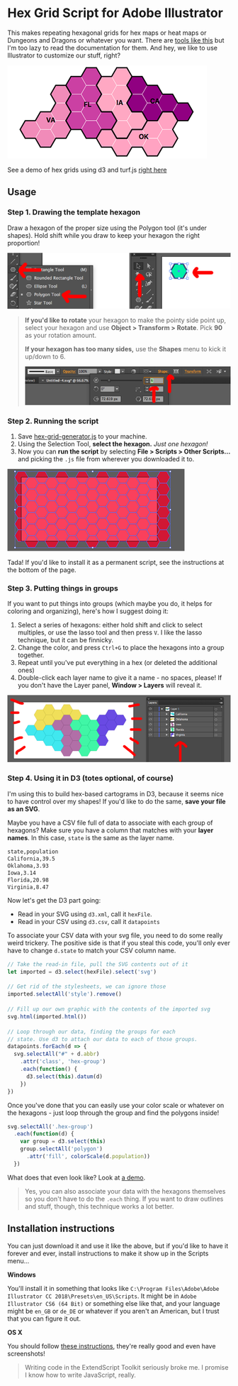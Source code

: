# Hex Grid Script for Adobe Illustrator

This makes repeating hexagonal grids for hex maps or heat maps or Dungeons and Dragons or whatever you want. There are [tools like this](https://pitchinteractiveinc.github.io/tilegrams/) but I'm too lazy to read the documentation for them. And hey, we like to use Illustrator to customize our stuff, right?

![](screenshots/demo.png)

See a demo of hex grids using d3 and turf.js [right here](http://jsoma.github.io/hexagon-grids-for-adobe-illustrator/)

## Usage

### Step 1. Drawing the template hexagon

Draw a hexagon of the proper size using the Polygon tool (it's under shapes). Hold shift while you draw to keep your hexagon the right proportion!

![](screenshots/polygon-tool.png)

> **If you'd like to rotate** your hexagon to make the pointy side point up, select your hexagon and use **Object > Transform > Rotate**. Pick **90** as your rotation amount.
>
> **If your hexagon has too many sides,** use the **Shapes** menu to kick it up/down to 6.
>
> ![](screenshots/six-sides.png)

### Step 2. Running the script

1. Save [hex-grid-generator.js](https://github.com/jsoma/hexagon-grids-for-adobe-illustrator/raw/master/hex-grid-generator.js) to your machine.
2. Using the Selection Tool, **select the hexagon.** *Just one hexagon!*
3. Now you can **run the script** by selecting **File > Scripts > Other Scripts...** and picking the `.js` file from wherever you downloaded it to.

![](screenshots/hex-grid-complete.png)

Tada! If you'd like to install it as a permanent script, see the instructions at the bottom of the page.

### Step 3. Putting things in groups

If you want to put things into groups (which maybe you do, it helps for coloring and organizing), here's how I suggest doing it:

1. Select a series of hexagons: either hold shift and click to select multiples, or use the lasso tool and then press `V`. I like the lasso technique, but it can be finnicky.
2. Change the color, and press `Ctrl+G` to place the hexagons into a group together.
3. Repeat until you've put everything in a hex (or deleted the additional ones)
4. Double-click each layer name to give it a name - no spaces, please! If you don't have the Layer panel, **Window > Layers** will reveal it.

![](screenshots/layered.png)

### Step 4. Using it in D3 (totes optional, of course)

I'm using this to build hex-based cartograms in D3, because it seems nice to have control over my shapes! If you'd like to do the same, **save your file as an SVG**.

Maybe you have a CSV file full of data to associate with each group of hexagons? Make sure you have a column that matches with your **layer names**. In this case, `state` is the same as the layer name.

```
state,population
California,39.5
Oklahoma,3.93
Iowa,3.14
Florida,20.98
Virginia,8.47
```

Now let's get the D3 part going:

* Read in your SVG using `d3.xml`, call it `hexFile`.
* Read in your CSV using `d3.csv`, call it `datapoints`

To associate your CSV data with your svg file, you need to do some really weird trickery. The positive side is that if you steal this code, you'll only ever have to change `d.state` to match your CSV column name.

```js
// Take the read-in file, pull the SVG contents out of it
let imported = d3.select(hexFile).select('svg')

// Get rid of the stylesheets, we can ignore those
imported.selectAll('style').remove()

// Fill up our own graphic with the contents of the imported svg
svg.html(imported.html())

// Loop through our data, finding the groups for each
// state. Use d3 to attach our data to each of those groups.
datapoints.forEach(d => {
  svg.selectAll("#" + d.abbr)
    .attr('class', 'hex-group')
    .each(function() {
      d3.select(this).datum(d)
    })
})
```

Once you've done that you can easily use your color scale or whatever on the hexagons - just loop through the group and find the polygons inside!

```js
svg.selectAll('.hex-group')
  .each(function(d) {
    var group = d3.select(this)
    group.selectAll('polygon')
      .attr('fill', colorScale(d.population))
  })
```

What does that even look like? Look at [a demo](http://jsoma.github.io/hex-grids-for-adobe-illustrator).

> Yes, you can also associate your data with the hexagons themselves so you don't have to do the `.each` thing. If you want to draw outlines and stuff, though, this technique works a lot better.

## Installation instructions

You can just download it and use it like the above, but if you'd like to have it forever and ever, install instructions to make it show up in the Scripts menu...

**Windows**

You'll install it in something that looks like `C:\Program Files\Adobe\Adobe Illustrator CC 2018\Presets\en_US\Scripts`. It might be in `Adobe Illustrator CS6 (64 Bit)` or something else like that, and your language might be `en_GB` or `de_DE` or whatever if you aren't an American, but I trust that you can figure it out.

**OS X**

You should follow [these instructions](https://xinrongding.wordpress.com/2015/12/21/illustrator-cc-install-scripts-on-mac-os/), they're really good and even have screenshots!

> Writing code in the ExtendScript Toolkit seriously broke me. I promise I know how to write JavaScript, really.